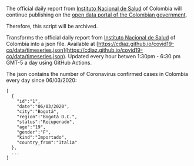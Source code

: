 The official daily report from [Instituto Nacional de Salud](https://www.ins.gov.co/Noticias/Paginas/Coronavirus.aspx) of Colombia will continue publishing on the [open data portal of the Colombian government](https://www.datos.gov.co/Salud-y-Protecci-n-Social/Casos-positivos-de-COVID-19-en-Colombia/gt2j-8ykr).

Therefore, this script will be archived.

Transforms the official daily report from [Instituto Nacional de Salud](https://www.ins.gov.co/Noticias/Paginas/Coronavirus.aspx) of Colombia into a json file. Available at [https://cdiaz.github.io/covid19-co/data/timeseries.json](https://cdiaz.github.io/covid19-co/data/timeseries.json). Updated every hour betwen 1:30pm - 6:30 pm GMT-5 a day using GitHub Actions.

The json contains the number of Coronavirus confirmed cases in Colombia every day since 06/03/2020:

```
[
  {
    "id":"1",
    "date":"06/03/2020",
    "city":"Bogotá",
    "region":"Bogotá D.C.",
    "status":"Recuperado",
    "age":"19",
    "gender":"F",
    "kind":"Importado",
    "country_from":"Italia"
  },
  ...
]
```
